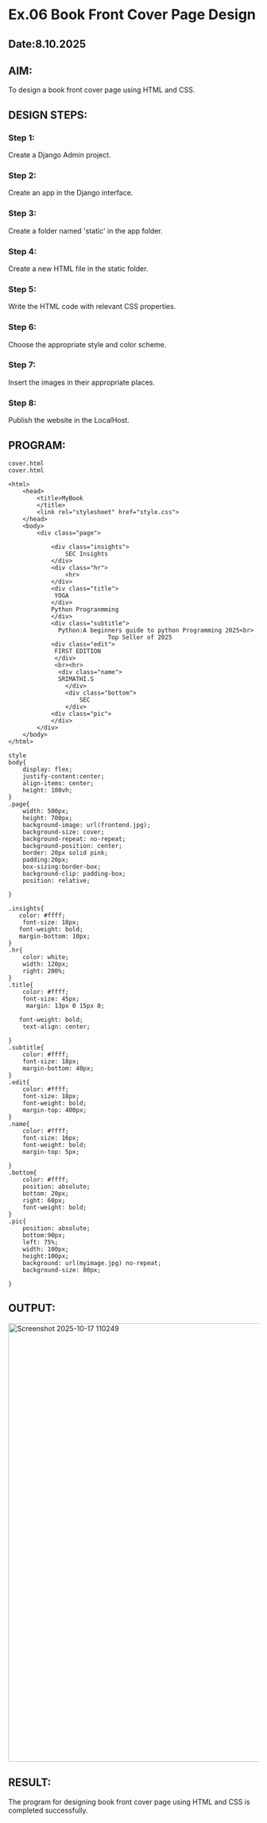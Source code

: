# Ex.06 Book Front Cover Page Design
## Date:8.10.2025

## AIM:
To design a book front cover page using HTML and CSS.

## DESIGN STEPS:

### Step 1:
Create a Django Admin project.

### Step 2:
Create an app in the Django interface.

### Step 3:
Create a folder named 'static' in the app folder.

### Step 4:
Create a new HTML file in the static folder.

### Step 5:
Write the HTML code with relevant CSS properties.

### Step 6:
Choose the appropriate style and color scheme.

### Step 7:
Insert the images in their appropriate places.

### Step 8:
Publish the website in the LocalHost.

## PROGRAM:
```
cover.html
cover.html

<html>
    <head>
        <title>MyBook
        </title>
        <link rel="stylesheet" href="style.css">
    </head>
    <body>
        <div class="page">
            
            <div class="insights">
                SEC Insights
            </div>
            <div class="hr">
                <hr>
            </div>
            <div class="title">
             YOGA 
            </div>
            Python Progranmming
            </div>
            <div class="subtitle">
              Python:A beginners guide to python Programming 2025<br>
                            Top Seller of 2025
            <div class="edit">
             FIRST EDITION
             </div>
             <br><hr>
              <div class="name">
              SRIMATHI.S
                </div>
                <div class="bottom">
                    SEC
                </div>
            <div class="pic">
            </div> 
        </div>
    </body>
</html>

style
body{
    display: flex;
    justify-content:center;
    align-items: center;
    height: 100vh;
}     
.page{
    width: 500px;
    height: 700px;
    background-image: url(frontend.jpg);
    background-size: cover;
    background-repeat: no-repeat;
    background-position: center;
    border: 20px solid pink;
    padding:20px;
    box-sizing:border-box;
    background-clip: padding-box;
    position: relative;
       
}

.insights{
   color: #ffff;
    font-size: 18px;
   font-weight: bold;
   margin-bottom: 10px;
}
.hr{
    color: white;
    width: 120px;
    right: 200%;
}
.title{
    color: #ffff;
    font-size: 45px;
     margin: 13px 0 15px 0;
    
   font-weight: bold;
    text-align: center;
    
}
.subtitle{
    color: #ffff;
    font-size: 18px;
    margin-bottom: 40px;
}
.edit{
    color: #ffff;
    font-size: 18px;
    font-weight: bold;
    margin-top: 400px;
}
.name{
    color: #ffff;
    font-size: 16px;
    font-weight: bold;
    margin-top: 5px;
   
}
.bottom{
    color: #ffff;
    position: absolute;
    bottom: 20px;
    right: 60px;
    font-weight: bold;
}
.pic{
    position: absolute;
    bottom:90px;
    left: 75%;
    width: 100px;
    height:100px;
    background: url(myimage.jpg) no-repeat;
    background-size: 80px;

}
```
## OUTPUT:
<img width="744" height="883" alt="Screenshot 2025-10-17 110249" src="https://github.com/user-attachments/assets/8a4317ad-a5fc-48ac-9a0b-456f66be59ab" />

## RESULT:
The program for designing book front cover page using HTML and CSS is completed successfully.
